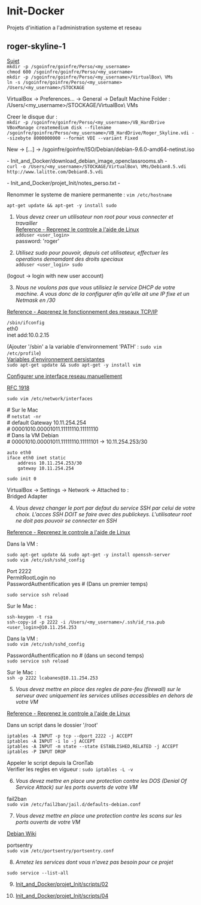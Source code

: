 # Init-Docker
Projets d'initiation a l'administration systeme et reseau

## roger-skyline-1
[Sujet](https://cdn.intra.42.fr/pdf/pdf/1510/roger-skyline-1.5.fr.pdf)  
`mkdir -p /sgoinfre/goinfre/Perso/<my_username>`  
`chmod 600 /sgoinfre/goinfre/Perso/<my_username>`  
`mkdir -p /sgoinfre/goinfre/Perso/<my_username>/VirtualBox\ VMs`  
`ln -s /sgoinfre/goinfre/Perso/<my_username> /Users/<my_username>/STOCKAGE`  

VirtualBox -\> Preferences... -\> General -\> Default Machine Folder :  
	/Users/<my_username>/STOCKAGE/VirtualBox\ VMs  

Creer le disque dur :  
`mkdir -p /sgoinfre/goinfre/Perso/<my_username>/VB_HardDrive`  
`VBoxManage createmedium disk --filename /sgoinfre/goinfre/Perso/<my_username>/VB_HardDrive/Roger_Skyline.vdi --sizebyte 8000000000 --format VDI --variant Fixed`  

New -\> \[...\] -\> /sgoinfre/goinfre/ISO/Debian/debian-9.6.0-amd64-netinst.iso  


 \- Init\_and\_Docker/download\_debian\_image\_openclassrooms.sh \-  
`curl -o /Users/<my_username>/STOCKAGE/VirtualBox\ VMs/Debian8.5.vdi http://www.lalitte.com/Debian8.5.vdi`  

 \- Init\_and\_Docker/projet\_Init/notes\_perso.txt \-  

Renommer le systeme de maniere permanente : `vim /etc/hostname`  

`apt-get update && apt-get -y install sudo`  

1. _Vous devez creer un utilisateur non root pour vous connecter et travailler_  
[Reference - Reprenez le controle a l'aide de Linux](https://openclassrooms.com/fr/courses/43538-reprenez-le-controle-a-laide-de-linux/39044-les-utilisateurs-et-les-droits)  
`adduser <user_login>`  
password: 'roger'  

2. _Utilisez sudo pour pouvoir, depuis cet utilisateur, effectuer les operations demamdant des droits speciaux_  
`adduser <user_login> sudo`  

(logout -\> login with new user account)  

3. _Nous ne voulons pas que vous utilisiez le service DHCP de votre machine. A vous donc de la configurer afin qu'elle ait une IP fixe et un Netmask en /30_  

[Reference - Apprenez le fonctionnement des reseaux TCP/IP](https://openclassrooms.com/fr/courses/857447-apprenez-le-fonctionnement-des-reseaux-tcp-ip/853668-decoupage-dune-plage-dadresses)  

`/sbin/ifconfig`  
eth0  
	inet add:10.0.2.15  

(Ajouter '/sbin' a la variable d'environnement 'PATH' : `sudo vim /etc/profile`)  
[Variables d'environnement persistantes](https://doc.ubuntu-fr.org/variables_d_environnement#variables_d_environnement_persistantes)  
`sudo apt-get update && sudo apt-get -y install vim`  

[Configurer une interface reseau manuellement](https://wiki.debian.org/fr/NetworkConfiguration)  

[RFC 1918](https://openclassrooms.com/fr/courses/857447-apprenez-le-fonctionnement-des-reseaux-tcp-ip/853441-la-couche-3#/id/r-2152680)  

`sudo vim /etc/network/interfaces`  

\# Sur le Mac  
\# `netstat -nr`  
\# default Gateway 10.11.254.254  
\# 00001010.00001011.11111110.11111110  
\# Dans la VM Debian  
\# 00001010.00001011.11111110.11111101 -\>  10.11.254.253/30  

```
auto eth0
iface eth0 inet static
	address 10.11.254.253/30
	gateway 10.11.254.254
```

`sudo init 0`  

VirtualBox -\> Settings -\> Network -\> Attached to :  
	Bridged Adapter  

4. _Vous devez changer le port par defaut du service SSH par celui de votre choix. L'acces SSH DOIT se faire avec des publickeys. L'utilisateur root ne doit pas pouvoir se connecter en SSH_  

[Reference - Reprenez le controle a l'aide de Linux](https://openclassrooms.com/fr/courses/43538-reprenez-le-controle-a-laide-de-linux/41773-la-connexion-securisee-a-distance-avec-ssh#/id/r-2282884)  

Dans la VM :  

`sudo apt-get update && sudo apt-get -y install openssh-server`  
`sudo vim /etc/ssh/sshd_config`  

Port 2222  
PermitRootLogin no  
PasswordAuthentification yes # (Dans un premier temps)  

`sudo service ssh reload`  

Sur le Mac :  

`ssh-keygen -t rsa`  
`ssh-copy-id -p 2222 -i /Users/<my_username>/.ssh/id_rsa.pub <user_login>@10.11.254.253`  

Dans la VM :  
`sudo vim /etc/ssh/sshd_config`  

PasswordAuthentification no # (dans un second temps)  
`sudo service ssh reload`  

Sur le Mac :  
`ssh -p 2222 lcabanes@10.11.254.253`  


5. _Vous devez mettre en place des regles de pare-feu (firewall) sur le serveur avec uniquement les services utilises accessibles en dehors de votre VM_  

[Reference - Reprenez le controle a l'aide de Linux](https://openclassrooms.com/fr/courses/43538-reprenez-le-controle-a-laide-de-linux/42264-analyser-le-reseau-et-filtrer-le-trafic-avec-un-pare-feu#/id/r-42263)  

Dans un script dans le dossier '/root'  
```
iptables -A INPUT -p tcp --dport 2222 -j ACCEPT
iptables -A INPUT -i lo -j ACCEPT
iptables -A INPUT -m state --state ESTABLISHED,RELATED -j ACCEPT
iptables -P INPUT DROP
```

Appeler le script depuis la CronTab  
Verifier les regles en vigueur : `sudo iptables -L -v`  


6. _Vous devez mettre en place une protection contre les DOS (Denial Of Service Attack) sur les ports ouverts de votre VM_  

fail2ban  
`sudo vim /etc/fail2ban/jail.d/defaults-debian.conf`  

7. _Vous devez mettre en place une protection contre les scans sur les ports ouverts de votre VM_  

[Debian Wiki](https://wiki.debian-fr.xyz/Portsentry)  

portsentry  
`sudo vim /etc/portsentry/portsentry.conf`  


8. _Arretez les services dont vous n'avez pas besoin pour ce projet_  

`sudo service --list-all`  


9. [Init\_and\_Docker/projet\_Init/scripts/02](https://github.com/HippopoStar/Init_and_Docker/blob/master/projet_Init/scripts/02)  

10. [Init\_and\_Docker/projet\_Init/scripts/04](https://github.com/HippopoStar/Init_and_Docker/blob/master/projet_Init/scripts/04)  

